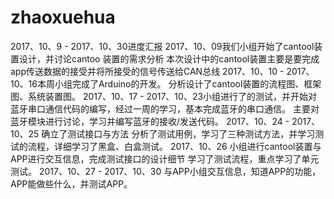 # zhaoxuehua

2017、10、9 - 2017、10、30进度汇报
2017、10、09我们小组开始了cantool装置设计，并讨论cantoo 装置的需求分析
本次设计中的cantool装置主要是要完成app传送数据的接受并将所接受的信号传送给CAN总线
2017、10、10 - 2017、10、16本周小组完成了Arduino的开发。
  分析设计了cantool装置的流程图、框架图、系统装置图。
2017、10、17 - 2017、10、23小组进行了的测试，并开始对蓝牙串口通信代码的编写，经过一周的学习，基本完成蓝牙的串口通信。
   主要对蓝牙模块进行讨论，学习并编写蓝牙的接收/发送代码。
2017、10、24 - 2017、10、25 确立了测试接口与方法
     分析了测试用例，学习了三种测试方法，并学习测试的流程，详细学习了黑盒、白盒测试。
2017、10、26  小组进行cantool装置与APP进行交互信息，完成测试接口的设计细节
     学习了测试流程，重点学习了单元测试。
2017、10、27 - 2017、10、30 与APP小组交互信息，知道APP的功能，APP能做些什么，并测试APP。
